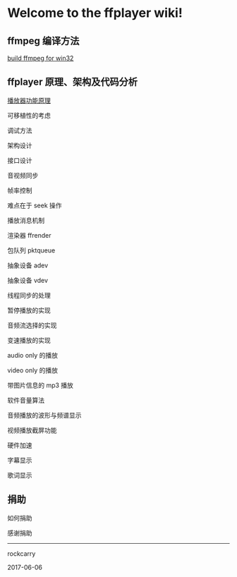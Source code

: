 # Welcome to the ffplayer wiki!


## ffmpeg 编译方法

[build ffmpeg for win32](https://github.com/rockcarry/ffplayer/wiki/build-ffmpeg-for-win32)



## ffplayer 原理、架构及代码分析

[播放器功能原理](https://github.com/rockcarry/ffplayer/wiki/%E6%92%AD%E6%94%BE%E5%99%A8%E5%8A%9F%E8%83%BD%E5%92%8C%E5%8E%9F%E7%90%86)

可移植性的考虑

调试方法

架构设计

接口设计

音视频同步

帧率控制

难点在于 seek 操作

播放消息机制

渲染器 ffrender

包队列 pktqueue

抽象设备 adev

抽象设备 vdev

线程同步的处理

暂停播放的实现

音频流选择的实现

变速播放的实现

audio only 的播放

video only 的播放

带图片信息的 mp3 播放

软件音量算法

音频播放的波形与频谱显示

视频播放截屏功能

硬件加速

字幕显示

歌词显示


## 捐助
如何捐助

感谢捐助

----------
rockcarry

2017-06-06